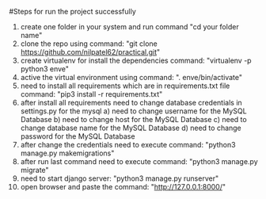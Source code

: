 #Steps for run the project successfully
1. create one folder in your system and run command "cd your folder name"
2. clone the repo using command: "git clone https://github.com/nilpatel62/practical.git"
3. create virtualenv for install the dependencies command: "virtualenv -p python3 enve"
4. active the virtual environment using command: ". enve/bin/activate"
5. need to install all requirements which are in requirements.txt file command: "pip3 install -r requirements.txt"
6. after install all requirements need to change database credentials in settings.py for the mysql
    a) need to change username for the MySQL Database
    b) need to change host for the MySQL Database
    c) need to change database name for the MySQL Database
    d) need to change password for the MySQL Database
7. after change the credentials need to execute command: "python3 manage.py makemigrations"
8. after run last command need to execute command: "python3 manage.py migrate"
9. need to start django server: "python3 manage.py runserver"
10. open browser and paste the command: "http://127.0.0.1:8000/"